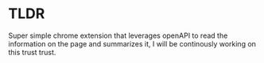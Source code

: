 # TLDR

Super simple chrome extension that leverages openAPI to read the information on the page and summarizes it, I will be continously working on this trust trust.
